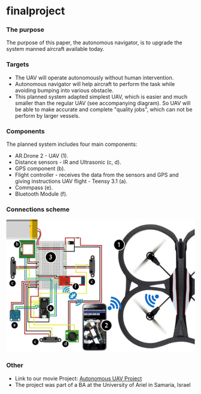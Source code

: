 # finalproject

### The purpose 

The purpose of this paper, the autonomous navigator, is to upgrade the system manned aircraft available today.

### Targets

-	The UAV will operate autonomously without human intervention.
-	Autonomous navigator will help aircraft to perform the task while avoiding bumping into various obstacle.
-	This planned system adapted simplest UAV, which is easier and much smaller than the regular UAV (see accompanying diagram). So UAV will be able to make accurate and complete "quality jobs", which can not be perform by larger vessels.

### Components

The planned system includes four main components:
-	AR.Drone 2 - UAV (1).
-	Distance sensors - IR and Ultrasonic (c, d).
-	GPS component (b).
-	Flight controller - receives the data from the sensors and GPS and giving instructions UAV flight - Teensy 3.1 (a).
-	Commpass (e).
-	Bluetooth Module (f).

### Connections scheme

<img src="Reports/rep4/map.png" alt="connection Scheme">

### Other

-	Link to our movie Project: [Autonomous UAV Project](https://www.youtube.com/watch?v=XlXc1ci40Bg)
-	The project was part of a BA at the University of Ariel in Samaria, Israel

